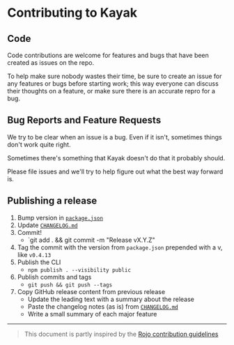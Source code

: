 # Contributing to Kayak

## Code

Code contributions are welcome for features and bugs that have been created as issues on the repo.

To help make sure nobody wastes their time, be sure to create an issue for any features or bugs
before starting work; this way everyone can discuss their thoughts on a feature, or make sure there
is an accurate repro for a bug.

## Bug Reports and Feature Requests

We try to be clear when an issue is a bug. Even if it isn't, sometimes things don't work quite
right.

Sometimes there's something that Kayak doesn't do that it probably should.

Please file issues and we'll try to help figure out what the best way forward is.

## Publishing a release

1. Bump version in [`package.json`](/package.json)
2. Update [`CHANGELOG.md`](/CHANGELOG.md)
3. Commit!
   - `git add . && git commit -m "Release vX.Y.Z"
4. Tag the commit with the version from `package.json` prepended with a v, like `v0.4.13`
5. Publish the CLI
   - `npm publish . --visibility public`
6. Publish commits and tags
   - `git push && git push --tags`
7. Copy GitHub release content from previous release
   - Update the leading text with a summary about the release
   - Paste the changelog notes (as is) from [`CHANGELOG.md`](/CHANGELOG.md)
   - Write a small summary of each major feature

---

> This document is partly inspired by the
> [Rojo contribution guidelines](https://github.com/rojo-rbx/rojo/blob/master/CONTRIBUTING.md)
